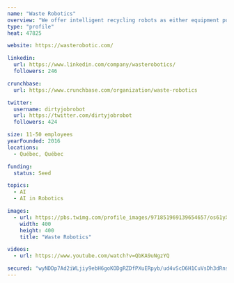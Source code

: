 ```yaml
---
name: "Waste Robotics"
overview: "We offer intelligent recycling robots as either equipment purchase or as Robot as a Service (RaaS)."
type: "profile"
heat: 47825

website: https://wasterobotic.com/

linkedin:
  url: https://www.linkedin.com/company/wasterobotics/
  followers: 246

crunchbase:
  url: https://www.crunchbase.com/organization/waste-robotics

twitter:
  username: dirtyjobrobot
  url: https://twitter.com/dirtyjobrobot
  followers: 424

size: 11-50 employees
yearFounded: 2016
locations:
  - Québec, Québec

funding:
  status: Seed

topics:
  - AI
  - AI in Robotics

images:
  - url: https://pbs.twimg.com/profile_images/971851969139654657/os61yXfP_400x400.jpg
    width: 400
    height: 400
    title: "Waste Robotics"

videos:
  - url: https://www.youtube.com/watch?v=QbKA9uNgzYQ

secured: "wyNDDp7Ad2iWLjiy9ebH6goKODgRZDfPXuERpyb/ud4vScD6H1CuVsDh3dRnsra8TUu/OGDhRODxxhFWKtEH2nYmhDISDlWg3SJYY/FDieGO8kR72KpnOPrFws3sMciGy8x8nE2GpQgEGj3wf7TSs+UhTpFv6TGO7asTUcqPF7HxLXvFpzeYpyOYVD3iDCMSeapXsdU9mZAX1MsOh1gwaA/E8ZOJUAPL1f2pD4LlyJBWUFLro2tuK9ioQNv92YJSI9tPsVqoc5KG/NN2IatTEQ==;x4rz6z0MbwMphMOO/Vv2rQ=="
---
```


